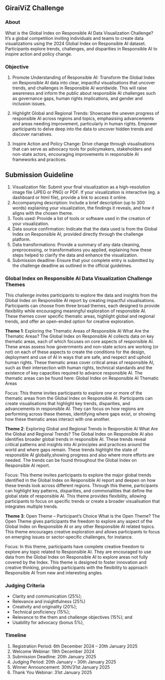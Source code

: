 ## GiraiViZ Challenge

### About
What is the Global Index on Responsible AI Data Visualization Challenge? It’s a global competition inviting individuals and teams to create data visualizations using the 2024 Global Index on Responsible AI dataset. Participants explore trends, challenges, and disparities in Responsible AI to inspire action and policy change.

### Objective
1. Promote Understanding of Responsible AI:
Transform the Global Index on Responsible AI data into clear, impactful visualisations that uncover trends, and challenges in Responsible AI worldwide. This will raise awareness and inform the public about responsible AI challenges such as governance gaps, human rights implications, and gender and inclusion issues.

2. Highlight Global and Regional Trends:
Showcase the uneven progress of responsible AI across regions and topics, emphasising advancements and areas needing improvement, particularly in human rights. Empower participants to delve deep into the data to uncover hidden trends and discover narratives.

3. Inspire Action and Policy Change:
Drive change through visualisations that can serve as advocacy tools for policymakers, stakeholders and non-state actors, encouraging improvements in responsible AI frameworks and practices.

## Submission Guideline
1. Visualization file: Submit your final visualization as a high-resolution image file (JPEG or PNG) or PDF. If your visualization is interactive (eg. a dashboard or html file), provide a link to access it online.
2. Accompanying description: Include a brief description (up to 300 words) explaining your visualization, the findings it reveals, and how it aligns with the chosen theme.
3. Tools used: Provide a list of tools or software used in the creation of your visualization.
4. Data source confirmation: Indicate that the data used is from the Global Index on Responsible AI, provided directly through the challenge platform.
5. Data transformations: Provide a summary of any data cleaning, preprocessing, or transformations you applied, explaining how these steps helped to clarify the data and enhance the visualization.
6. Submission deadline: Ensure that your complete entry is submitted by the challenge deadline as outlined in the official guidelines.

### Global Index on Responsible AI Data Visualization Challenge Themes
This challenge invites participants to explore the data and insights from the Global Index on Responsible AI report by creating impactful visualisations. Participants can choose from three broad themes, each designed to provide flexibility while encouraging meaningful exploration of responsible AI. These themes cover specific thematic areas, highlight global and regional trends, and offer an open-ended option for creative exploration.

**Theme 1**: Exploring the Thematic Areas of Responsible AI What Are the Thematic Areas?
The Global Index on Responsible AI collects data on key thematic areas, each of which focuses on core aspects of responsible AI. These areas assess how governments and non-state actors are working (or not) on each of these aspects to create the conditions for the design, deployment and use of AI in ways that are safe, and respect and uphold human rights. These thematic areas cover critical areas of responsible AI, such as their intersection with human rights, technical standards and the existence of key capacities required to advance responsible AI. The thematic areas can be found here: Global Index on Responsible AI Thematic Areas

Focus:
This theme invites participants to explore one or more of the thematic areas from the Global Index on Responsible AI. Participants can create visualisations that highlight key trends, disparities, and advancements in responsible AI. They can focus on how regions are performing across these themes, identifying where gaps exist, or showing how these thematic areas interact with one another.

**Theme 2**: Exploring Global and Regional Trends in Responsible AI
What Are the Global and Regional Trends?
The Global Index on Responsible AI also identifies broader global trends in responsible AI. These trends reveal critical patterns and insights into AI principles and practices around the world and where gaps remain. These trends highlight the state of responsible AI globally,showing progress and also where more efforts are needed. The trends can be found throughout the Global Index on Responsible AI report.

Focus:
This theme invites participants to explore the major global trends identified in the Global Index on Responsible AI report and deepen on how these trends look across different regions. Through this theme, participants can highlight key patterns, disparities, and
commonalities that define the global state of responsible AI. This theme provides flexibility, allowing participants to focus on specific trends or create a broader visualisation that integrates multiple trends.

**Theme 3**: Open Theme – Participant’s Choice
What is the Open Theme?
The Open Theme gives participants the freedom to explore any aspect of the Global Index on Responsible AI or any other Responsible AI related topics. This theme encourages creative exploration and allows participants to focus on emerging issues or sector-specific
challenges, for instance.

Focus:
In this theme, participants have complete creative freedom to explore any topic related to Responsible AI. They are encouraged to use data from the Global Index on Responsible AI to explore areas not fully covered by the Index. This theme is designed to foster innovation
and creative thinking, providing participants with the flexibility to approach Responsible AI from new and interesting angles.


### Judging Criteria
- Clarity and communication (25%);
- Relevance and insightfulness (25%)
- Creativity and originality (20%);
- Technical proficiency (15%);
- Relevance to the them and challenge objectives (15%); and
- Usability for advocacy (bonus 5%),

### Timeline
1. Registration Period: 6th December 2024 – 20th January 2025
2. Welcome Webinar: 19th December 2024
3. Submission Deadline: 20th January 2025
4. Judging Period: 20th January – 30th January 2025
5. Winner Announcement: 30th/31st January 2025
6. Thank You Webinar: 31st January 2025

